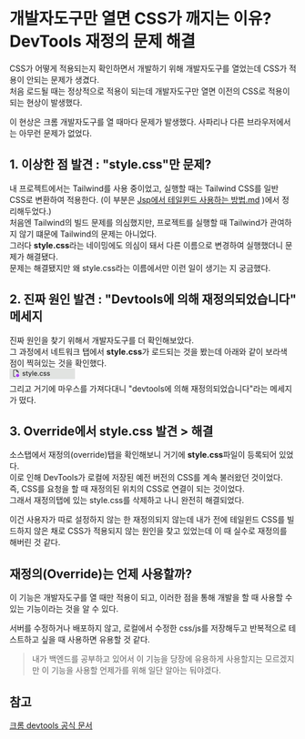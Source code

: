 # 개발자도구만 열면 CSS가 깨지는 이유? DevTools 재정의 문제 해결

CSS가 어떻게 적용되는지 확인하면서 개발하기 위해 개발자도구를 열었는데 CSS가 적용이 안되는 문제가 생겼다.  
처음 로드될 때는 정상적으로 적용이 되는데 개발자도구만 열면 이전의 CSS로 적용이 되는 현상이 발생했다.

이 현상은 크롬 개발자도구를 열 때마다 문제가 발생했다. 사파리나 다른 브라우저에서는 아무런 문제가 없었다.

## 1. 이상한 점 발견 : "style.css"만 문제?
내 프로젝트에서는 Tailwind를 사용 중이었고, 실행할 때는 Tailwind CSS를 일반 CSS로 변환하여 적용한다. (이 부분은 [Jsp에서 테일윈드 사용하는 방법.md](Jsp%EC%97%90%EC%84%9C%20%ED%85%8C%EC%9D%BC%EC%9C%88%EB%93%9C%20%EC%82%AC%EC%9A%A9%ED%95%98%EB%8A%94%20%EB%B0%A9%EB%B2%95.md) )에서 정리해두었다.)  
처음엔 Tailwind의 빌드 문제를 의심했지만, 프로젝트를 실행할 때 Tailwind가 관여하지 않기 떄문에 Tailwind의 문제는 아니었다.  
그러다 **style.css**라는 네이밍에도 의심이 돼서 다른 이름으로 변경하여 실행했더니 문제가 해결됐다.  
문제는 해결됐지만 왜 style.css라는 이름에서만 이런 일이 생기는 지 궁금했다.

## 2. 진짜 원인 발견 : "Devtools에 의해 재정의되었습니다" 메세지
진짜 원인을 찾기 위해서 개발자도구를 더 확인해보았다.  
그 과정에서 네트워크 탭에서 **style.css**가 로드되는 것을 봤는데 아래와 같이 보라색 점이 찍혀있는 것을 확인했다.  
![devtools override](img/devtools%20override.png)  
그리고 거기에 마우스를 가져다대니 "devtools에 의해 재정의되었습니다"라는 메세지가 떴다.  

## 3. Override에서 style.css 발견 > 해결
소스탭에서 재정의(override)탭을 확인해보니 거기에 **style.css**파일이 등록되어 있었다.  
이로 인해 DevTools가 로컬에 저장된 예전 버전의 CSS를 계속 불러왔던 것이었다.  
즉, CSS를 요청을 할 때 재정의된 위치의 CSS로 연결이 되는 것이었다.  
그래서 재정의탭에 있는 style.css를 삭제하고 나니 완전히 해결되었다.

이건 사용자가 따로 설정하지 않는 한 재정의되지 않는데 내가 전에 테일윈드 CSS를 빌드하지 않은 채로 CSS가 적용되지 않는 원인을 찾고 있었는데 이 때 실수로 재정의를 해버린 것 같다.

## 재정의(Override)는 언제 사용할까?
이 기능은 개발자도구를 열 때만 적용이 되고, 이러한 점을 통해 개발을 할 때 사용할 수 있는 기능이라는 것을 알 수 있다.  

서버를 수정하거나 배포하지 않고, 로컬에서 수정한 css/js를 저장해두고 반복적으로 테스트하고 싶을 때 사용하면 유용할 것 같다.  

> 내가 백엔드를 공부하고 있어서 이 기능을 당장에 유용하게 사용할지는 모르겠지만 이 기능을 사용할 언제가를 위해 일단 알아는 둬야겠다.

## 참고
[크롬 devtools 공식 문서](https://developer.chrome.com/blog/new-in-devtools-117?hl=ko)
